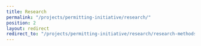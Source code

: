 ```yaml
---
title: Research
permalink: "/projects/permitting-initiative/research/"
position: 2
layout: redirect
redirect_to: "/projects/permitting-initiative/research/research-methods"
---
```


